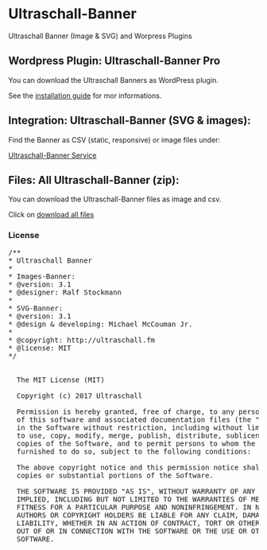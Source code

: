 # Ultraschall-Banner
Ultraschall Banner (Image & SVG) and Worpress Plugins



## Wordpress Plugin: Ultraschall-Banner Pro

You can download the Ultraschall Banners as WordPress plugin. 

See the <a href="https://github.com/Ultraschall/Ultraschall-Banner/tree/master/plugins">installation guide</a> for mor informations.

## Integration: Ultraschall-Banner (SVG & images):

Find the Banner as CSV (static, responsive) or image files under: 

<a href="http://us-banner.wikibyte.org">Ultraschall-Banner Service</a>

## Files: All Ultraschall-Banner (zip):

You can download the Ultraschall-Banner files as image and csv.

Click on <a href="https://github.com/Ultraschall/Ultraschall-Banner/raw/master/banner/ultraschall-banner.zip">download all files</a>

### License
<pre>
/**
* Ultraschall Banner
*
* Images-Banner:
* @version: 3.1
* @designer: Ralf Stockmann
*
* SVG-Banner:
* @version: 3.1
* @design & developing: Michael McCouman Jr.
*
* @copyright: http://ultraschall.fm
* @license: MIT
*/


  The MIT License (MIT)

  Copyright (c) 2017 Ultraschall

  Permission is hereby granted, free of charge, to any person obtaining a copy
  of this software and associated documentation files (the "Software"), to deal
  in the Software without restriction, including without limitation the rights
  to use, copy, modify, merge, publish, distribute, sublicense, and/or sell
  copies of the Software, and to permit persons to whom the Software is
  furnished to do so, subject to the following conditions:

  The above copyright notice and this permission notice shall be included in all
  copies or substantial portions of the Software.

  THE SOFTWARE IS PROVIDED "AS IS", WITHOUT WARRANTY OF ANY KIND, EXPRESS OR
  IMPLIED, INCLUDING BUT NOT LIMITED TO THE WARRANTIES OF MERCHANTABILITY,
  FITNESS FOR A PARTICULAR PURPOSE AND NONINFRINGEMENT. IN NO EVENT SHALL THE
  AUTHORS OR COPYRIGHT HOLDERS BE LIABLE FOR ANY CLAIM, DAMAGES OR OTHER
  LIABILITY, WHETHER IN AN ACTION OF CONTRACT, TORT OR OTHERWISE, ARISING FROM,
  OUT OF OR IN CONNECTION WITH THE SOFTWARE OR THE USE OR OTHER DEALINGS IN THE
  SOFTWARE.
  </pre>

